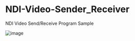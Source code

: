 # NDI-Video-Sender_Receiver
NDI Video Send/Receive Program Sample

![image](https://github.com/jadsys/NDI-Video-Sender_Receiver/wiki/images/image_01.png)
